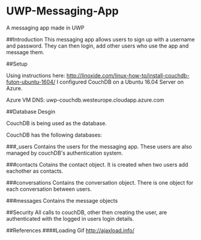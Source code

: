 # UWP-Messaging-App
A messaging app made in UWP

##Introduction
This messaging app allows users to sign up with a username and password. They can then login, add other users who use the app and message them.

##Setup

Using instructions here: http://linoxide.com/linux-how-to/install-couchdb-futon-ubuntu-1604/ 
I configured CouchDB on a Ubuntu 16.04 Server on Azure.

Azure VM DNS: uwp-couchdb.westeurope.cloudapp.azure.com

##Database Desgin

CouchDB is being used as the database.

CouchDB has the following databases:

###_users
Contains the users for the messaging app. These users are also managed by couchDB's authentication system.

###contacts
Cotains the contact object. It is created when two users add eachother as contacts.

###conversations
Contains the conversation object. There is one object for each conversation between users.

###messages
Contains the message objects

##Security
All calls to couchDB, other then creating the user, are authenticated with the logged in users login details.

##References
####Loading Gif
http://ajaxload.info/
